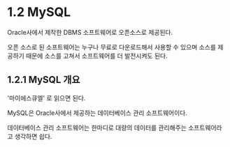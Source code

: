 # 1.2 MySQL

Oracle사에서 제작한 DBMS 소프트웨어로 오픈소스로 제공된다. 

오픈 소스로 된 소프트웨어는 누구나 무료로 다운로드해서 사용할 수 있으며 소스를 제공하기 때문에 소스를 고쳐서 소프트웨어를 더 발전시켜도 된다.

## 1.2.1 MySQL 개요
'마이에스큐엘' 로 읽으면 된다. 

MySQL은 Oracle사에서 제공하는 데이터베이스 관리 소프트웨어이다.

데이터베이스 관리 소프트웨어는 한마디로 대량의 데이터를 관리해주는 소프트웨어라고 생각하면 쉽다.